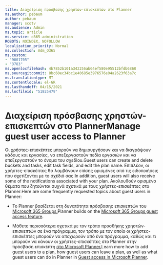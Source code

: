 ```yaml
---
title: Διαχείριση πρόσβασης χρηστών-επισκεπτών στο Planner
ms.author: pebaum
author: pebaum
manager: scotv
ms.audience: Admin
ms.topic: article
ms.service: o365-administration
ROBOTS: NOINDEX, NOFOLLOW
localization_priority: Normal
ms.collection: Adm_O365
ms.custom:
- "9001705"
- "3783"
ms.openlocfilehash: 4b7852b101a342256ab64ef580e95512bfdb6860
ms.sourcegitcommit: 8bc60ec34bc1e40685e3976576e04a2623f63a7c
ms.translationtype: MT
ms.contentlocale: el-GR
ms.lasthandoff: 04/15/2021
ms.locfileid: "51825479"
---
```

# <a name="manage-guest-user-access-to-planner"></a><span data-ttu-id="fcde1-102">Διαχείριση πρόσβασης χρηστών-επισκεπτών στο Planner</span><span class="sxs-lookup"><span data-stu-id="fcde1-102">Manage guest user access to Planner</span></span>

<span data-ttu-id="fcde1-103">Οι χρήστες-επισκέπτες μπορούν να δημιουργήσουν και να διαγράψουν κάδους και εργασίες, να επεξεργαστούν πεδία εργασιών και να επεξεργαστούν το όνομα του σχεδίου.</span><span class="sxs-lookup"><span data-stu-id="fcde1-103">Guest users can create and delete buckets and tasks, edit task fields, and edit the plan name.</span></span> <span data-ttu-id="fcde1-104">Επιπλέον, οι χρήστες-επισκέπτες θα λαμβάνουν επίσης ορισμένες από τις ειδοποιήσεις που σχετίζονται με το σχέδιό σας.</span><span class="sxs-lookup"><span data-stu-id="fcde1-104">In addition, guest users will also receive some of the notifications associated with your plan.</span></span> <span data-ttu-id="fcde1-105">Ακολουθούν ορισμένα θέματα που ζητούνται συχνά σχετικά με τους χρήστες-επισκέπτες στο Planner:</span><span class="sxs-lookup"><span data-stu-id="fcde1-105">Here are some frequently requested topics about guest users in Planner:</span></span>

- <span data-ttu-id="fcde1-106">Το Planner βασίζεται στη δυνατότητα πρόσβασης επισκεπτών του [Microsoft 365 Groups.](https://support.office.com/article/Adding-guests-to-Office-365-Groups-bfc7a840-868f-4fd6-a390-f347bf51aff6)</span><span class="sxs-lookup"><span data-stu-id="fcde1-106">Planner builds on the [Microsoft 365 Groups guest access feature](https://support.office.com/article/Adding-guests-to-Office-365-Groups-bfc7a840-868f-4fd6-a390-f347bf51aff6).</span></span> 

- <span data-ttu-id="fcde1-107">Μάθετε περισσότερα σχετικά με τον τρόπο προσθήκης χρηστών-επισκεπτών σε ένα πρόγραμμα, τον τρόπο με τον οποίο οι χρήστες-επισκέπτες μπορούν να αποχωρούν από ένα πρόγραμμα, καθώς και τι μπορούν να κάνουν οι χρήστες-επισκέπτες στο Planner στην πρόσβαση επισκέπτη [στο Microsoft Planner.](https://support.office.com/article/Guest-access-in-Microsoft-Planner-cc5d7f96-dced-4da4-ab62-08c72d9759c6)</span><span class="sxs-lookup"><span data-stu-id="fcde1-107">Learn more how to add guest users to a plan, how guest users can leave a plan, as well as what guest users can do in Planner in [Guest access in Microsoft Planner](https://support.office.com/article/Guest-access-in-Microsoft-Planner-cc5d7f96-dced-4da4-ab62-08c72d9759c6).</span></span>
